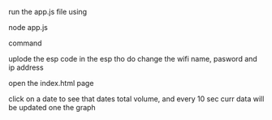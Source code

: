 run the app.js file using 

node app.js

command

uplode the esp code in the esp tho do change the wifi name, pasword and ip address

open the index.html page 

click on a date to see that dates total volume, and every 10 sec curr data will be updated one the graph

